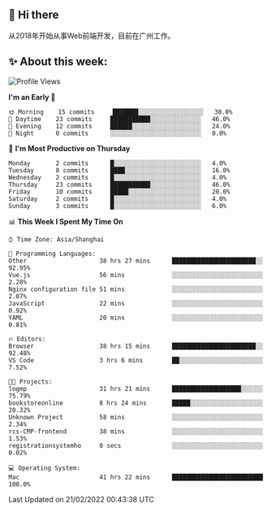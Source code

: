 ## 👋 Hi there

从2018年开始从事Web前端开发，目前在广州工作。

<!--![](https://github-readme-stats.vercel.app/api?username=fxpixels&theme=graywhite&hide_border=true)
![](https://github-readme-stats.vercel.app/api/top-langs/?username=fxpixels&hide_border=true&layout=compact)
-->
<!--
<img src="https://github-readme-stats.vercel.app/api?username=fxpixels&theme=graywhite&hide_border=true" width="500" alt=""/>
<img src="https://github-readme-stats.vercel.app/api/top-langs/?username=fxpixels&hide_border=true&layout=compact" width="300" alt=""/>
-->
## ✨ About this week:
<!--START_SECTION:waka-->
![Profile Views](http://img.shields.io/badge/Profile%20Views-0-blue)

**I'm an Early 🐤** 

```text
🌞 Morning    15 commits     ███████░░░░░░░░░░░░░░░░░░   30.0% 
🌆 Daytime    23 commits     ███████████░░░░░░░░░░░░░░   46.0% 
🌃 Evening    12 commits     ██████░░░░░░░░░░░░░░░░░░░   24.0% 
🌙 Night      0 commits      ░░░░░░░░░░░░░░░░░░░░░░░░░   0.0%

```
📅 **I'm Most Productive on Thursday** 

```text
Monday       2 commits      █░░░░░░░░░░░░░░░░░░░░░░░░   4.0% 
Tuesday      8 commits      ████░░░░░░░░░░░░░░░░░░░░░   16.0% 
Wednesday    2 commits      █░░░░░░░░░░░░░░░░░░░░░░░░   4.0% 
Thursday     23 commits     ███████████░░░░░░░░░░░░░░   46.0% 
Friday       10 commits     █████░░░░░░░░░░░░░░░░░░░░   20.0% 
Saturday     2 commits      █░░░░░░░░░░░░░░░░░░░░░░░░   4.0% 
Sunday       3 commits      █░░░░░░░░░░░░░░░░░░░░░░░░   6.0%

```


📊 **This Week I Spent My Time On** 

```text
⌚︎ Time Zone: Asia/Shanghai

💬 Programming Languages: 
Other                    38 hrs 27 mins      ███████████████████████░░   92.95% 
Vue.js                   56 mins             ░░░░░░░░░░░░░░░░░░░░░░░░░   2.28% 
Nginx configuration file 51 mins             ░░░░░░░░░░░░░░░░░░░░░░░░░   2.07% 
JavaScript               22 mins             ░░░░░░░░░░░░░░░░░░░░░░░░░   0.92% 
YAML                     20 mins             ░░░░░░░░░░░░░░░░░░░░░░░░░   0.81%

🔥 Editors: 
Browser                  38 hrs 15 mins      ███████████████████████░░   92.48% 
VS Code                  3 hrs 6 mins        ██░░░░░░░░░░░░░░░░░░░░░░░   7.52%

🐱‍💻 Projects: 
logmp                    31 hrs 21 mins      ███████████████████░░░░░░   75.79% 
bookstoreonline          8 hrs 24 mins       █████░░░░░░░░░░░░░░░░░░░░   20.32% 
Unknown Project          58 mins             ░░░░░░░░░░░░░░░░░░░░░░░░░   2.34% 
rcs-CMP-frontend         38 mins             ░░░░░░░░░░░░░░░░░░░░░░░░░   1.53% 
registrationsystemho     0 secs              ░░░░░░░░░░░░░░░░░░░░░░░░░   0.02%

💻 Operating System: 
Mac                      41 hrs 22 mins      █████████████████████████   100.0%

```


 Last Updated on 21/02/2022 00:43:38 UTC
<!--END_SECTION:waka-->

<!-- ![Visitor Badge](https://visitor-badge.laobi.icu/badge?page_id=fxpixels) -->

<!--
**FxPixels/FxPixels** is a ✨ _special_ ✨ repository because its `README.md` (this file) appears on your GitHub profile.

Here are some ideas to get you started:

- 🔭 I’m currently working on ...
- 🌱 I’m currently learning ...
- 👯 I’m looking to collaborate on ...
- 🤔 I’m looking for help with ...
- 💬 Ask me about ...
- 📫 How to reach me: ...
- 😄 Pronouns: ...
- ⚡ Fun fact: ...
-->
